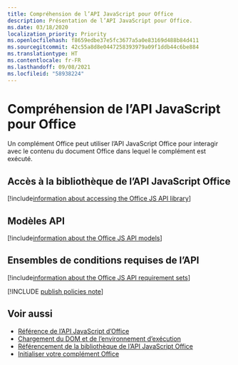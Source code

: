 ```yaml
---
title: Compréhension de l’API JavaScript pour Office
description: Présentation de l’API JavaScript pour Office.
ms.date: 03/18/2020
localization_priority: Priority
ms.openlocfilehash: f8659edbe37e5fc3677a5a0e83169d488b84d411
ms.sourcegitcommit: 42c55a8d8e0447258393979a09f1ddb44c6be884
ms.translationtype: HT
ms.contentlocale: fr-FR
ms.lasthandoff: 09/08/2021
ms.locfileid: "58938224"
---
```

# <a name="understanding-the-office-javascript-api"></a>Compréhension de l’API JavaScript pour Office

Un complément Office peut utiliser l’API JavaScript Office pour interagir avec le contenu du document Office dans lequel le complément est exécuté.

## <a name="accessing-the-office-javascript-api-library"></a>Accès à la bibliothèque de l’API JavaScript Office

[!include[information about accessing the Office JS API library](../includes/office-js-access-library.md)]

## <a name="api-models"></a>Modèles API

[!include[information about the Office JS API models](../includes/office-js-api-models.md)]

## <a name="api-requirement-sets"></a>Ensembles de conditions requises de l’API

[!include[information about the Office JS API requirement sets](../includes/office-js-requirement-sets.md)]

[!INCLUDE [publish policies note](../includes/note-publish-policies.md)]

## <a name="see-also"></a>Voir aussi

- [Référence de l’API JavaScript d’Office](../reference/javascript-api-for-office.md)
- [Chargement du DOM et de l’environnement d’exécution](loading-the-dom-and-runtime-environment.md)
- [Référencement de la bibliothèque de l’API JavaScript Office](referencing-the-javascript-api-for-office-library-from-its-cdn.md)
- [Initialiser votre complément Office](initialize-add-in.md)
